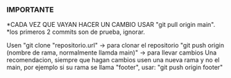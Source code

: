 ### IMPORTANTE
*CADA VEZ QUE VAYAN HACER UN CAMBIO USAR "git pull origin main".
*los primeros 2 commits son de prueba, ignorar.


Usen "git clone "repositorio.url" -> para clonar el repositorio
"git push origin (nombre de rama, normalmente llamda main)" -> para llevar cambios
Una recomendacion, siempre que hagan cambios usen una nueva rama y no el main,
por ejemplo si su rama se llama "footer", usar: "git push origin footer"
